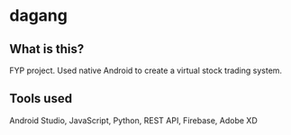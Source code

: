 # dagang

## What is this?
FYP project. Used native Android to create a virtual stock trading system.

## Tools used
Android Studio, JavaScript, Python, REST API, Firebase, Adobe XD
